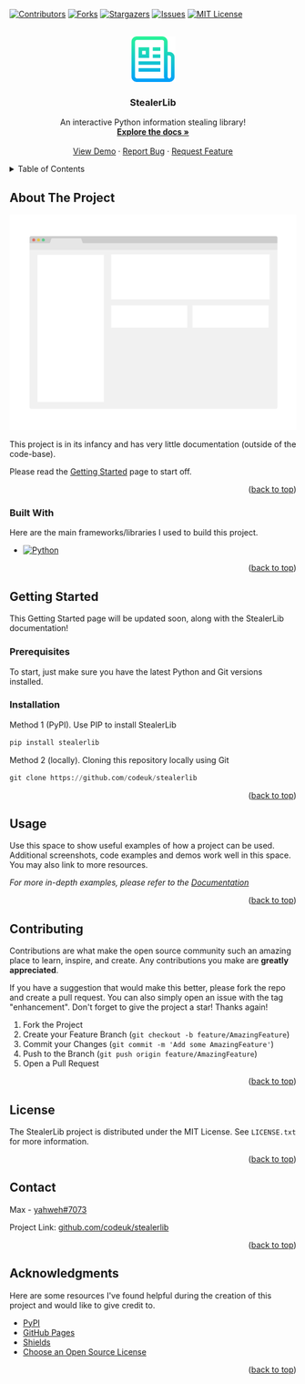 <a name="readme-top"></a>




[![Contributors][contributors-shield]][contributors-url]
[![Forks][forks-shield]][forks-url]
[![Stargazers][stars-shield]][stars-url]
[![Issues][issues-shield]][issues-url]
[![MIT License][license-shield]][license-url]


<br />
<div align="center">
  <a href="https://github.com/codeuk/stealerlib">
    <img src="images/logo.png" alt="Logo" width="80" height="80">
  </a>

  <h3 align="center">StealerLib</h3>

  <p align="center">
    An interactive Python information stealing library!
    <br />
    <a href="https://github.com/codeuk/stealerlib"><strong>Explore the docs »</strong></a>
    <br />
    <br />
    <a href="https://github.com/codeuk/stealerlib">View Demo</a>
    ·
    <a href="https://github.com/codeuk/stealerlib/issues">Report Bug</a>
    ·
    <a href="https://github.com/codeuk/stealerlib/issues">Request Feature</a>
  </p>
</div>



<!-- TABLE OF CONTENTS -->
<details>
  <summary>Table of Contents</summary>
  <ol>
    <li>
      <a href="#about-the-project">About The Project</a>
      <ul>
        <li><a href="#built-with">Built With</a></li>
      </ul>
    </li>
    <li>
      <a href="#getting-started">Getting Started</a>
      <ul>
        <li><a href="#prerequisites">Prerequisites</a></li>
        <li><a href="#installation">Installation</a></li>
      </ul>
    </li>
    <li><a href="#usage">Usage</a></li>
    <li><a href="#contributing">Contributing</a></li>
    <li><a href="#license">License</a></li>
    <li><a href="#contact">Contact</a></li>
    <li><a href="#acknowledgments">Acknowledgments</a></li>
  </ol>
</details>



<!-- ABOUT THE PROJECT -->
## About The Project

<div align="center">
  <a href="https://github.com/codeuk/stealerlib">
    <img src="images/screenshot.png" alt="Program Screenshot">
  </a>
</div>

This project is in its infancy and has very little documentation (outside of the code-base).

Please read the <a href="#getting-started">Getting Started</a> page to start off.

<p align="right">(<a href="#readme-top">back to top</a>)</p>



### Built With

Here are the main frameworks/libraries I used to build this project.

* [![Python][Python]][Python-url]

<p align="right">(<a href="#readme-top">back to top</a>)</p>



<!-- GETTING STARTED -->
## Getting Started

This Getting Started page will be updated soon, along with the StealerLib documentation!

### Prerequisites

To start, just make sure you have the latest Python and Git versions installed.

### Installation

Method 1 (PyPI). Use PIP to install StealerLib
   ```py
   pip install stealerlib
   ```

Method 2 (locally). Cloning this repository locally using Git
   ```py
   git clone https://github.com/codeuk/stealerlib
   ```

<p align="right">(<a href="#readme-top">back to top</a>)</p>



<!-- USAGE EXAMPLES -->
## Usage

Use this space to show useful examples of how a project can be used. Additional screenshots, code examples and demos work well in this space. You may also link to more resources.

_For more in-depth examples, please refer to the [Documentation](https://github.com/codeuk/stealerlib/wiki)_

<p align="right">(<a href="#readme-top">back to top</a>)</p>

<!-- CONTRIBUTING -->
## Contributing

Contributions are what make the open source community such an amazing place to learn, inspire, and create. Any contributions you make are **greatly appreciated**.

If you have a suggestion that would make this better, please fork the repo and create a pull request. You can also simply open an issue with the tag "enhancement".
Don't forget to give the project a star! Thanks again!

1. Fork the Project
2. Create your Feature Branch (`git checkout -b feature/AmazingFeature`)
3. Commit your Changes (`git commit -m 'Add some AmazingFeature'`)
4. Push to the Branch (`git push origin feature/AmazingFeature`)
5. Open a Pull Request

<p align="right">(<a href="#readme-top">back to top</a>)</p>



<!-- LICENSE -->
## License

The StealerLib project is distributed under the MIT License. See `LICENSE.txt` for more information.

<p align="right">(<a href="#readme-top">back to top</a>)</p>



<!-- CONTACT -->
## Contact

Max - [yahweh#7073](https://discord.com/users/900072916597735444) 

Project Link: [github.com/codeuk/stealerlib](https://github.com/codeuk/stealerlib)

<p align="right">(<a href="#readme-top">back to top</a>)</p>



<!-- ACKNOWLEDGMENTS -->
## Acknowledgments

Here are some resources I've found helpful during the creation of this project and would like to give credit to.

* [PyPI](https://pypi.org/)
* [GitHub Pages](https://pages.github.com)
* [Shields](https://shields.io)
* [Choose an Open Source License](https://choosealicense.com)

<p align="right">(<a href="#readme-top">back to top</a>)</p>



<!-- MARKDOWN LINKS & IMAGES -->
<!-- https://www.markdownguide.org/basic-syntax/#reference-style-links -->
[contributors-shield]: https://img.shields.io/github/contributors/codeuk/stealerlib.svg?style=for-the-badge
[contributors-url]: https://github.com/codeuk/stealerlib/graphs/contributors
[license-shield]: https://img.shields.io/github/license/codeuk/stealerlib?style=for-the-badge
[license-url]: https://github.com/codeuk/stealerlib/blob/master/LICENSE.txt
[forks-shield]: https://img.shields.io/github/forks/codeuk/stealerlib.svg?style=for-the-badge
[forks-url]: https://github.com/codeuk/stealerlib/network/members
[stars-shield]: https://img.shields.io/github/stars/codeuk/stealerlib.svg?style=for-the-badge
[stars-url]: https://github.com/codeuk/stealerlib/stargazers
[issues-shield]: https://img.shields.io/github/issues/codeuk/stealerlib.svg?style=for-the-badge
[issues-url]: https://github.com/codeuk/stealerlib/issues
[license-url]: https://github.com/codeuk/stealerlib/blob/master/LICENSE.txt
[product-screenshot]: images/screenshot.png
[Python]: https://img.shields.io/badge/python-3670A0?style=for-the-badge&logo=python&logoColor=ffdd54
[Python-url]: https://python.org/
[Flask]: https://img.shields.io/badge/flask-%23000.svg?style=for-the-badge&logo=flask&logoColor=white
[Flask-url]: https://pypi.org/project/Flask/
